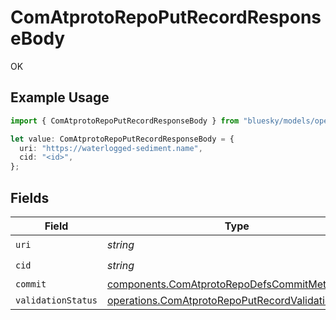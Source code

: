 # ComAtprotoRepoPutRecordResponseBody

OK

## Example Usage

```typescript
import { ComAtprotoRepoPutRecordResponseBody } from "bluesky/models/operations";

let value: ComAtprotoRepoPutRecordResponseBody = {
  uri: "https://waterlogged-sediment.name",
  cid: "<id>",
};
```

## Fields

| Field                                                                                                                    | Type                                                                                                                     | Required                                                                                                                 | Description                                                                                                              |
| ------------------------------------------------------------------------------------------------------------------------ | ------------------------------------------------------------------------------------------------------------------------ | ------------------------------------------------------------------------------------------------------------------------ | ------------------------------------------------------------------------------------------------------------------------ |
| `uri`                                                                                                                    | *string*                                                                                                                 | :heavy_check_mark:                                                                                                       | N/A                                                                                                                      |
| `cid`                                                                                                                    | *string*                                                                                                                 | :heavy_check_mark:                                                                                                       | N/A                                                                                                                      |
| `commit`                                                                                                                 | [components.ComAtprotoRepoDefsCommitMeta](../../models/components/comatprotorepodefscommitmeta.md)                       | :heavy_minus_sign:                                                                                                       | N/A                                                                                                                      |
| `validationStatus`                                                                                                       | [operations.ComAtprotoRepoPutRecordValidationStatus](../../models/operations/comatprotorepoputrecordvalidationstatus.md) | :heavy_minus_sign:                                                                                                       | N/A                                                                                                                      |